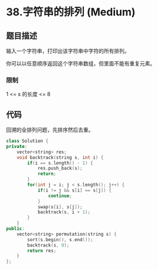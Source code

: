 # 38.字符串的排列 (Medium)

## 题目描述

输入一个字符串，打印出该字符串中字符的所有排列。

你可以以任意顺序返回这个字符串数组，但里面不能有重复元素。

### 限制

1 <= s 的长度 <= 8

## 代码

回溯的全排列问题，先排序然后去重。

```c++
class Solution {
private:
    vector<string> res;
    void backtrack(string s, int i) {
        if(i == s.length() - 1) {
            res.push_back(s);
            return;
        }
        for(int j = i; j < s.length(); j++) {
            if(i != j && s[i] == s[j]) {
                continue;
            }
            swap(s[i], s[j]);
            backtrack(s, i + 1);
        }
    }
public:
    vector<string> permutation(string s) {
        sort(s.begin(), s.end());
        backtrack(s, 0);
        return res;
    }
};
```